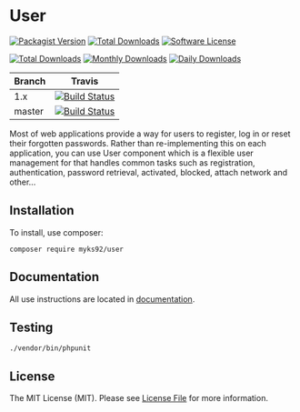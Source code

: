 # User

[![Packagist Version](https://poser.pugx.org/myks92/user/v/stable.png)](https://packagist.org/packages/myks92/user
) [![Total Downloads](https://poser.pugx.org/myks92/user/v/unstable.png)](https://packagist.org/packages/myks92/user
) [![Software License](https://poser.pugx.org/myks92/user/license)](LICENSE.md)

[![Total Downloads](https://poser.pugx.org/myks92/user/downloads)](https://packagist.org/packages/myks92/user)
[![Monthly Downloads](https://poser.pugx.org/myks92/user/d/monthly)](https://packagist.org/packages/myks92/user)
[![Daily Downloads](https://poser.pugx.org/myks92/user/d/daily)](https://packagist.org/packages/myks92/user)

Branch | Travis |
------ | ------ |
1.x   | [![Build Status][travis_stable_badge]][travis_stable_link]
master | [![Build Status][travis_unstable_badge]][travis_unstable_link]


Most of web applications provide a way for users to register, log in or reset their forgotten passwords. Rather than
 re-implementing this on each application, you can use User component which is a flexible user management for that
  handles common tasks such as registration, authentication, password retrieval, activated, blocked, attach network
   and other...
   
## Installation

To install, use composer:
```
composer require myks92/user
```

## Documentation

All use instructions are located in [documentation](./docs/readme.md).

## Testing

```
./vendor/bin/phpunit
```

## License

The MIT License (MIT). Please see [License File](LICENSE.md) for more information.

[travis_stable_badge]: https://travis-ci.org/Myks92/user.svg?branch=1.x
[travis_stable_link]: https://travis-ci.org/Myks92/user
[travis_unstable_badge]: https://travis-ci.org/Myks92/user.svg?branch=master
[travis_unstable_link]: https://travis-ci.org/Myks92/user